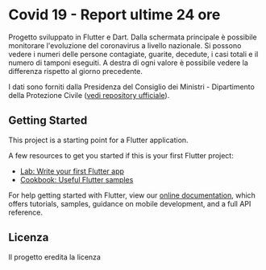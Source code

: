 # Covid 19 - Report ultime 24 ore

Progetto sviluppato in Flutter e Dart. 
Dalla schermata principale è possibile monitorare l'evoluzione del coronavirus a livello nazionale. Si possono vedere i numeri delle persone contagiate, guarite, decedute, i casi totali e il numero di tamponi eseguiti.
A destra di ogni valore è possibile vedere la differenza rispetto al giorno precedente.

I dati sono forniti dalla Presidenza del Consiglio dei Ministri - Dipartimento della Protezione Civile ([vedi repository ufficiale](https://github.com/pcm-dpc/COVID-19)).


## Getting Started

This project is a starting point for a Flutter application.

A few resources to get you started if this is your first Flutter project:

- [Lab: Write your first Flutter app](https://flutter.dev/docs/get-started/codelab)
- [Cookbook: Useful Flutter samples](https://flutter.dev/docs/cookbook)

For help getting started with Flutter, view our
[online documentation](https://flutter.dev/docs), which offers tutorials,
samples, guidance on mobile development, and a full API reference.

## Licenza

Il progetto eredita la licenza 
